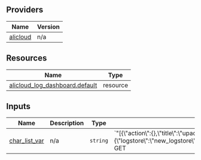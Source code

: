 <!-- BEGIN_TF_DOCS -->
## Providers

| Name | Version |
|------|---------|
| <a name="provider_alicloud"></a> [alicloud](#provider\_alicloud) | n/a |

## Resources

| Name | Type |
|------|------|
| [alicloud_log_dashboard.default](https://registry.terraform.io/providers/hashicorp/alicloud/latest/docs/resources/log_dashboard) | resource |

## Inputs

| Name | Description | Type | Default | Required |
|------|-------------|------|---------|:--------:|
| <a name="input_char_list_var"></a> [char\_list\_var](#input\_char\_list\_var) | n/a | `string` | `"[{\\\"action\\\":{},\\\"title\\\":\\\"upadte_title_3\\\",\\\"type\\\":\\\"map\\\",\\\"search\\\":{\\\"logstore\\\":\\\"new_logstore\\\",\\\"topic\\\":\\\"new_topic\\\",\\\"query\\\":\\\"method:  GET  | select  ip_to_province(remote_addr) as province , count(1) as pv group by province order by pv desc \\\",\\\"start\\\":\\\"-86400s\\\",\\\"end\\\":\\\"\\\"},\\\"display\\\":{\\\"xAxis\\\":[\\\"province\\\"],\\\"yAxis\\\":[\\\"aini\\\"],\\\"xPos\\\":0,\\\"yPos\\\":0,\\\"width\\\":10,\\\"height\\\":12,\\\"displayName\\\":\\\"xixihaha911\\\"}}]"` | no |
<!-- END_TF_DOCS -->    
